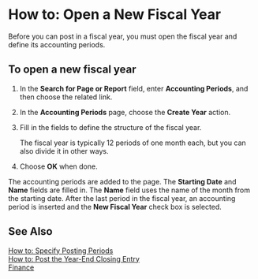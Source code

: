 <properties
	pageTitle="How to: Open a New Fiscal Year| Project “Madeira”" 
    description="Describes how to open fiscal periods." 
    services="" 
    documentationCenter="Madeira"
    authors="edupont04"/>
    
# How to: Open a New Fiscal Year 
Before you can post in a fiscal year, you must open the fiscal year and define its accounting periods.

## To open a new fiscal year
1. In the **Search for Page or Report** field, enter **Accounting Periods**, and then choose the related link.
2. In the **Accounting Periods** page, choose the **Create Year** action.
3. Fill in the fields to define the structure of the fiscal year.
  
    The fiscal year is typically 12 periods of one month each, but you can also divide it in other ways.
4. Choose **OK** when done.

The accounting periods are added to the page. The **Starting Date** and **Name** fields are filled in. The **Name** field uses the name of the month from the starting date. After the last period in the fiscal year, an accounting period is inserted and the **New Fiscal Year** check box is selected.

 
## See Also
[How to: Specify Posting Periods](finance-how-specify-posting-periods.md)  
[How to: Post the Year-End Closing Entry](year-how-post-year-end-close-entry.md)  
[Finance](finance.md)  

